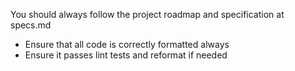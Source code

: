 You should always follow the project roadmap and specification at specs.md

- Ensure that all code is correctly formatted always
- Ensure it passes lint tests and reformat if needed
